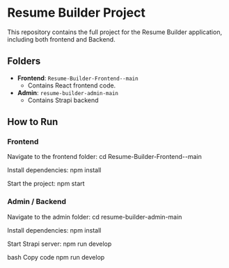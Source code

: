 # Resume Builder Project

This repository contains the full project for the Resume Builder application, including both frontend and Backend.

## Folders

- **Frontend**: `Resume-Builder-Frontend--main`
  - Contains React frontend code.
- **Admin**: `resume-builder-admin-main`
  - Contains Strapi backend

## How to Run

### Frontend
Navigate to the frontend folder:
  cd Resume-Builder-Frontend--main
   
Install dependencies:
  npm install

Start the project:
  npm start

### Admin / Backend
Navigate to the admin folder:
  cd resume-builder-admin-main

Install dependencies:
  npm install
  
Start Strapi server:
  npm run develop

bash
Copy code
npm run develop
